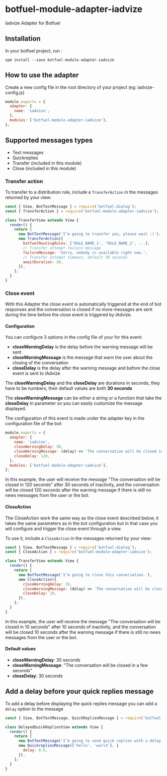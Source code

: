 # botfuel-module-adapter-iadvize

Iadvize Adapter for Botfuel

## Installation

In your botfuel project, run :

```shell
npm install --save botfuel-module-adapter-iadvize
```

## How to use the adapter

Create a new config file in the root directory of your project (eg: iadvize-config.js)

```js
module.exports = {
  adapter: {
    name: 'iadvize',
  },
  modules: ['botfuel-module-adapter-iadvize'],
};
```

## Supported messages types

- Text messages
- Quickreplies
- Transfer (included in this module)
- Close (included in this module)

### Transfer action

To transfer to a distribution rule, include a `TransferAction` in the messages returned by your view:

```js
const { View, BotTextMessage } = require('botfuel-dialog');
const { TransferAction } = require('botfuel-module-adapter-iadvize');

class TransferView extends View {
  render() {
    return [
      new BotTextMessage('I’m going to transfer you, please wait :)'),
      new TransferAction({
        botfuelRoutingRules: ['RULE_NAME_1', 'RULE_NAME_2', ...],
        // Transfer attempt failure message
        failureMessage: 'Sorry, nobody is available right now.',
        // Transfer attempt timeout, default 30 seconds
        awaitDuration: 20,
      }),
    ];
  }
}
```

### Close event

With this Adapter the close event is automatically triggered at the end of bot responses
and the conversation is closed if no more messages are sent during the time before the close event is triggered by iAdvize.

#### Configuration

You can configure 3 options in the config file of your for this event:
- **closeWarningDelay** is the delay before the warning message will be sent
- **closeWarningMessage** is the message that warn the user about the closing of the conversation
- **closeDelay** is the delay after the warning message and before the close event is sent to iAdvize

The **closeWarningDelay** and the **closeDelay** are durations in seconds, they have to be numbers, their default values are both **30 seconds**

The **closeWarningMessage** can be either a string or a function that take the **closeDelay** in parameter so you can easily customize the message displayed.

The configuration of this event is made under the adapter key in the configuration file of the bot:

```js
module.exports = {
  adapter: {
    name: 'iadvize',
    closeWarningDelay: 30,
    closeWarningMessage: (delay) => `The conversation will be closed in ${delay} seconds`,
    closeDelay: 120,
  },
  modules: ['botfuel-module-adapter-iadvize'],
};
```

In this example, the user will receive the message
"The conversation will be closed in 120 seconds" after 30 seconds of inactivity,
and the conversation will be closed 120 seconds after the warning message
if there is still no news messages from the user or the bot.

#### CloseAction

The CloseAction work the same way as the close event described below,
it takes the same parameters as in the bot configuration
but in that case you will configure and trigger the close event through a view.

To use it, include a `CloseAction` in the messages returned by your view:

```js
const { View, BotTextMessage } = require('botfuel-dialog');
const { CloseAction } = require('botfuel-module-adapter-iadvize');

class TransferView extends View {
  render() {
    return [
      new BotTextMessage('I’m going to close this conversation.'),
      new CloseAction({
        closeWarningDelay: 10,
        closeWarningMessage: (delay) => `The conversation will be closed in ${delay} seconds`,
        closeDelay: 10,
      }),
    ];
  }
}
```

In this example, the user will receive the message
"The conversation will be closed in 10 seconds" after 10 seconds of inactivity,
and the conversation will be closed 10 seconds after the warning message
if there is still no news messages from the user or the bot.

#### Default values

- **closeWarningDelay**: 30 seconds
- **closeWarningMessage**: "The conversation will be closed in a few seconds"
- **closeDelay**: 30 seconds

## Add a delay before your quick replies message

To add a delay before displaying the quick replies message you can add a `delay` option to the message

```js
const { View, BotTextMessage, QuickRepliesMessage } = require('botfuel-dialog');

class DelayedQuickRepliesView extends View {
  render() {
    return [
      new BotTextMessage('I’m going to send quick replies with a delay of 500ms.'),
      new QuickrepliesMessage(['hello', 'world'], {
        delay: 0.5,
      }),
    ];
  }
}
```
